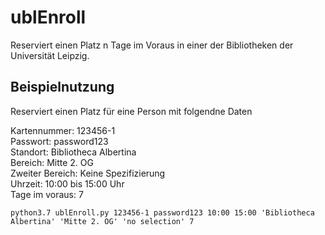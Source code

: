 # ublEnroll

Reserviert einen Platz n Tage im Voraus in einer der Bibliotheken der Universität Leipzig.

## Beispielnutzung
Reserviert einen Platz für eine Person mit folgendne Daten  

Kartennummer: 123456-1  
Passwort: password123  
Standort: Bibliotheca Albertina  
Bereich: Mitte 2. OG  
Zweiter Bereich: Keine Spezifizierung  
Uhrzeit: 10:00 bis 15:00 Uhr    
Tage im voraus: 7  

```
python3.7 ublEnroll.py 123456-1 password123 10:00 15:00 'Bibliotheca Albertina' 'Mitte 2. OG' 'no selection' 7
```

